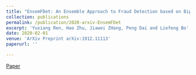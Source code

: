 ```yaml
---
title: "EnsemFDet: An Ensemble Approach to Fraud Detection based on Bipartite Graph"
collection: publications
permalink: /publication/2020-arxiv-EnsemFDet
excerpt: 'Yuxiang Ren, Hao Zhu, Jiawei ZHang, Peng Dai and Liefeng Bo'
date: 2020-02-01
venue: 'ArXiv Preprint arXiv:1912.11113'
paperurl: ''

---
```

[Paper](http://yuxiangren.github.io/files/EnsemFDet2020.pdf)



